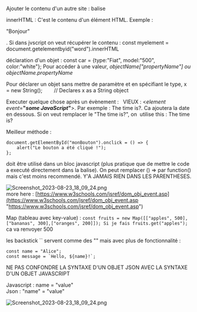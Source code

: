 Ajouter le contenu d'un autre site : balise

innerHTML : C'est le contenu d'un élément HTML. Exemple :

"Bonjour"

. Si dans jvscript on veut récupérer le contenu : const myelement =  document.getelementbyid("word").innerHTML

déclaration d'un objet : const car = {type:"Fiat", model:"500", color:"white"}; Pour accéder à une valeur, _objectName["propertyName"] ou objectName.propertyName_

Pour déclarer un objet sans mettre de paramètre et en spécifiant le type, x = new String();        // Declares x as a String object

Executer quelque chose après un évènement :   VIEUX : <_element_  _event_=**"_some JavaScript_"**>. Par exemple : The time is?. Ca ajoutera la date en dessous. Si on veut remplacer le "The time is?", on  utilise this : The time is?

Meilleur méthode :

```JS
document.getElementById("monBouton").onclick = () => {
    alert("Le bouton a été cliqué !");
};
```

doit être utilisé dans un bloc javascript (plus pratique que de mettre le code a executé directement dans la balise). On peut remplacer () => par function() mais c'est moins recommendé. Y'A JAMAIS RIEN DANS LES PARENTHESES.

![Screenshot_2023-08-23_18_09_24.png](file:///home/wpkaliuser/.config/joplin-desktop/resources/afd3c729bb5a200a2a5e12523e023c43.png)  
more here : [https://www.w3schools.com/jsref/dom_obj_event.asp](https://www.w3schools.com/jsref/dom_obj_event.asp "https://www.w3schools.com/jsref/dom_obj_event.asp")

Map (tableau avec key-value) : ``const fruits = new Map([["apples", 500],["bananas", 300],["oranges", 200]]); Si je fais fruits.get("apples");`` ca va renvoyer 500

les backstick `` servent comme des "" mais avec plus de fonctionnalité :

```JS
const name = "Alice";
const message = `Hello, ${name}!`;
```

NE PAS CONFONDRE LA SYNTAXE D'UN OBJET JSON AVEC LA SYNTAXE D'UN OBJET JAVASCRIPT

Javascript : name = "value"  
Json : "name" = "value"

![Screenshot_2023-08-23_18_09_24.png](file:///home/wpkaliuser/.config/joplin-desktop/resources/4545e73ac239728e0549fac0d11dfb9f.png)